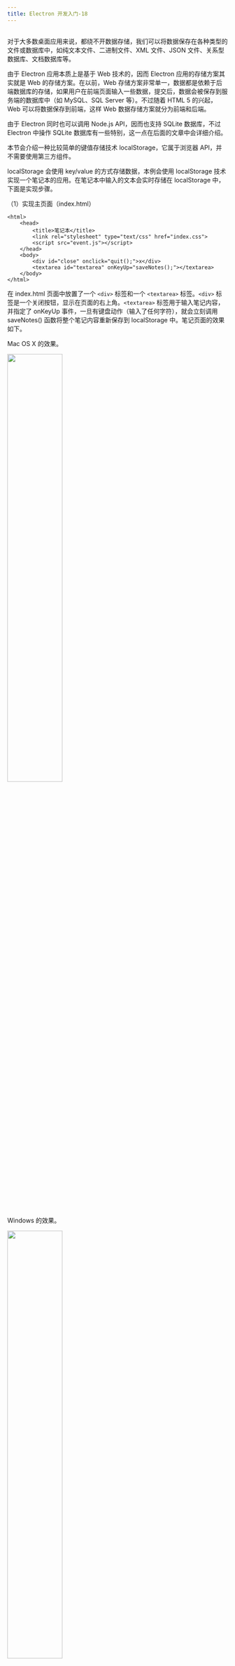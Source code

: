 ```yaml
---
title: Electron 开发入门-18
---
```

<article id="topicContainer" class="column_content"><h2 class="topic_title"></h2><div><p>对于大多数桌面应用来说，都绕不开数据存储，我们可以将数据保存在各种类型的文件或数据库中，如纯文本文件、二进制文件、XML 文件、JSON 文件、关系型数据库、文档数据库等。</p>
<p>由于 Electron 应用本质上是基于 Web 技术的，因而 Electron 应用的存储方案其实就是 Web 的存储方案。在以前，Web 存储方案非常单一，数据都是依赖于后端数据库的存储，如果用户在前端页面输入一些数据，提交后，数据会被保存到服务端的数据库中（如 MySQL、SQL Server 等）。不过随着 HTML 5 的兴起，Web 可以将数据保存到前端，这样 Web 数据存储方案就分为前端和后端。</p>
<p>由于 Electron 同时也可以调用 Node.js API，因而也支持 SQLite 数据库，不过 Electron 中操作 SQLite 数据库有一些特别，这一点在后面的文章中会详细介绍。</p>
<p>本节会介绍一种比较简单的键值存储技术 localStorage，它属于浏览器 API，并不需要使用第三方组件。</p>
<p>localStorage 会使用 key/value 的方式存储数据，本例会使用 localStorage 技术实现一个笔记本的应用。在笔记本中输入的文本会实时存储在 localStorage 中，下面是实现步骤。</p>
<p>（1）实现主页面（index.html）</p>
<pre><code>&lt;html&gt;
    &lt;head&gt;
        &lt;title&gt;笔记本&lt;/title&gt;
        &lt;link rel="stylesheet" type="text/css" href="index.css"&gt;
        &lt;script src="event.js"&gt;&lt;/script&gt;
    &lt;/head&gt;
    &lt;body&gt;
        &lt;div id="close" onclick="quit();"&gt;x&lt;/div&gt;
        &lt;textarea id="textarea" onKeyUp="saveNotes();"&gt;&lt;/textarea&gt;
    &lt;/body&gt;
&lt;/html&gt;
</code></pre>
<p>在 index.html 页面中放置了一个 <code>&lt;div&gt;</code> 标签和一个 <code>&lt;textarea&gt;</code> 标签。<code>&lt;div&gt;</code> 标签是一个关闭按钮，显示在页面的右上角。<code>&lt;textarea&gt;</code> 标签用于输入笔记内容，并指定了 onKeyUp 事件，一旦有键盘动作（输入了任何字符），就会立刻调用 saveNotes() 函数将整个笔记内容重新保存到 localStorage 中。笔记页面的效果如下。</p>
<p>Mac OS X 的效果。</p>
<p><img src="https://images.gitbook.cn/84248800-85cc-11e9-aa05-69a3b0b89a04"  width = "50%" /></p>
<p>Windows 的效果。</p>
<p><img src="https://images.gitbook.cn/8cedfb60-85cc-11e9-9551-d533637b7472"  width = "50%" /></p>
<p>（2）主页面样式（index.css）</p>
<pre><code>body {
    background: #E1FFFF;
    color: #694921;
    padding: 1em;
}

textarea {
    font-family: 'Hannotate SC', 'Hanzipen SC','Comic Sans', 'Comic Sans MS';
    outline: none;
    font-size: 18pt;
    border: none;
    width: 100%;
    height: 100%;
    background: none;
}

#close {
    cursor: pointer;
    position: absolute;
    top: 8px;
    right: 10px;
    text-align: center;
    font-family: 'Helvetica Neue', 'Arial';
    font-weight: 400;
}
</code></pre>
<p>在 index.css 样式文件中设置了 body 背景和文字颜色，文本输入区的字体，关闭按钮的位置等属性。</p>
<p>（3）编写 event.js 脚本文件</p>
<pre><code>const electron = require('electron');
const app = electron.remote.app;
//初始化页面
function initialize () {
        //从 localStorage 中获取保存的笔记
    let notes = window.localStorage.notes;
    if (!notes) notes = '记录生活的点点滴滴...';
       //将保存的笔记显示在文本输入区域
       textarea.value = notes;
}
function saveNotes () {
    let notes = textarea.value;
        //保存输入的笔记
    window.localStorage.setItem('notes',notes);
}
//退出笔记本
function quit () { app.quit(); }
window.onload = initialize;
</code></pre>
<p><a href="https://github.com/geekori/electron_gitchat_src">点击这里下载源代码</a></p>
<h3 id="">答疑与交流</h3>
<p>为了让订阅课程的读者更快更好地掌握课程的重要知识点，我们为每个课程配备了课程学习答疑群服务，邀请作者定期答疑，尽可能保障大家学习效果。同时帮助大家克服学习拖延问题！</p>
<p>请添加小助手伽利略微信 GitChatty6，并将支付截图发给她，小助手会拉你进课程学习群。</p></div></article>
